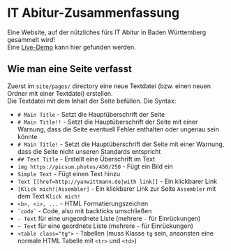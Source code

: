 # IT Abitur-Zusammenfassung

Eine Website, auf der nützliches fürs IT Abitur in Baden Württemberg gesammelt wird!  
Eine [Live-Demo](http://yanwittmann.de/schule/site/) kann hier gefunden werden.

## Wie man eine Seite verfasst

Zuerst im `site/pages/` directory eine neue Textdatei (bzw. einen neuen Ordner mit einer Textdatei) erstellen.  
Die Textdatei mit dem Inhalt der Seite befüllen. Die Syntax:

- `# Main Title` - Setzt die Hauptüberschrift der Seite
- `# Main Title!!` - Setzt die Hauptüberschrift der Seite mit einer Warnung, dass die Seite
  eventuell Fehler enthalten oder ungenau sein könnte 
- `# Main Title!` - Setzt die Hauptüberschrift der Seite mit einer Warnung, dass die Seite
  nicht unseren Standards entspricht
- `## Text Title` - Erstellt eine Überschrift im Text
- `img https://picsum.photos/450/250` - Fügt ein Bild ein
- `Simple Text` - Fügt einen Text hinzu
- `Text [[href=http://yanwittmann.de|with link]]` - Ein klickbarer Link
- `[Klick mich!|Assembler]` - Ein klickbarer Link zur Seite `Assembler` mit dem Text `Klick mich!`
- `<b>, <i>, ...` - HTML Formatierungszeichen
- ``` `code` ``` - Code, also mit backticks umschließen
- `- Text` für eine ungeordnete Liste (mehrere `-` für Einrückungen)
- `~ Text` für eine geordnete Liste (mehrere `~` für Einrückungen)
- `<table class="tg">` - Tabellen (muss Klasse `tg` sein, ansonsten eine normale HTML Tabelle mit `<tr>` und `<td>`)